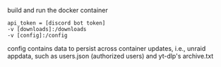 build and run the docker container
```
api_token = [discord bot token]
-v [downloads]:/downloads
-v [config]:/config
```
config contains data to persist across container updates, i.e., unraid appdata, 
such as users.json (authorized users) and yt-dlp's archive.txt
